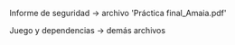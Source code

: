Informe de seguridad -> archivo 'Práctica final_Amaia.pdf' 

Juego y dependencias -> demás archivos
